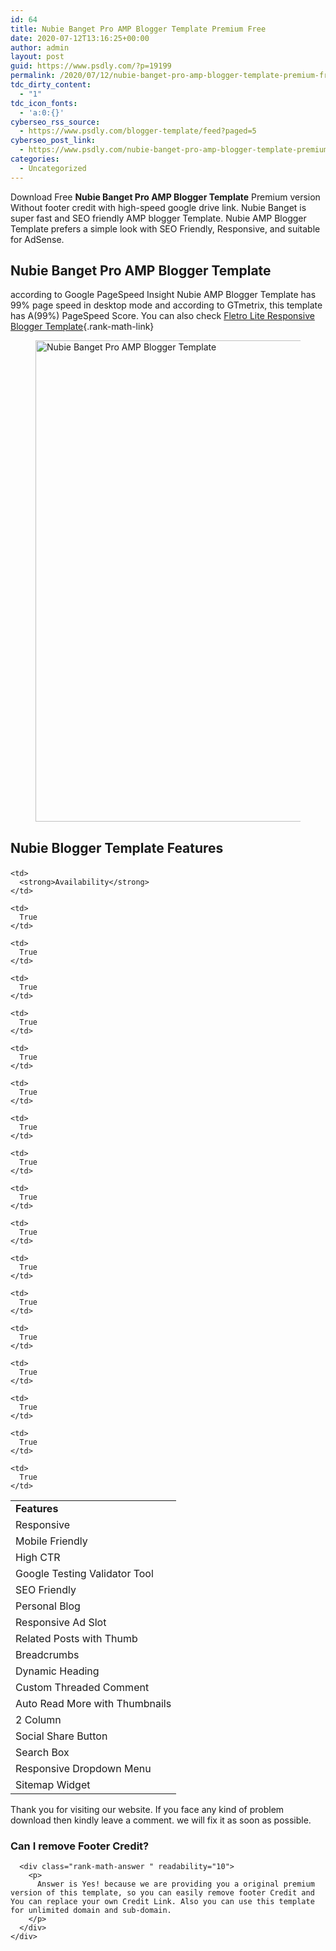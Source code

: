 ```yaml
---
id: 64
title: Nubie Banget Pro AMP Blogger Template Premium Free
date: 2020-07-12T13:16:25+00:00
author: admin
layout: post
guid: https://www.psdly.com/?p=19199
permalink: /2020/07/12/nubie-banget-pro-amp-blogger-template-premium-free/
tdc_dirty_content:
  - "1"
tdc_icon_fonts:
  - 'a:0:{}'
cyberseo_rss_source:
  - https://www.psdly.com/blogger-template/feed?paged=5
cyberseo_post_link:
  - https://www.psdly.com/nubie-banget-pro-amp-blogger-template-premium-free
categories:
  - Uncategorized
---
```

Download Free **Nubie Banget Pro AMP Blogger Template** Premium version Without footer credit with high-speed google drive link. Nubie Banget is super fast and SEO friendly AMP blogger Template. Nubie AMP Blogger Template prefers a simple look with SEO Friendly, Responsive, and suitable for AdSense.

## Nubie Banget Pro AMP Blogger Template

according to Google PageSpeed Insight Nubie AMP Blogger Template has 99% page speed in desktop mode and according to GTmetrix, this template has A(99%) PageSpeed Score. You can also check [Fletro Lite Responsive Blogger Template](https://www.psdly.com/Fletro+Lite+Responsive+Blogger+Template){.rank-math-link}<figure class="wp-block-image size-large">

<img loading="lazy" width="1024" height="770" src="https://i0.wp.com/www.psdly.com/wp-content/uploads/2020/07/Nubie-Banget-Pro-AMP-Blogger-Template.jpg?resize=1024%2C770&ssl=1" alt="Nubie Banget Pro AMP Blogger Template" class="wp-image-19201" srcset="https://i0.wp.com/www.psdly.com/wp-content/uploads/2020/07/Nubie-Banget-Pro-AMP-Blogger-Template.jpg?resize=1024%2C770&ssl=1 1024w, https://i0.wp.com/www.psdly.com/wp-content/uploads/2020/07/Nubie-Banget-Pro-AMP-Blogger-Template.jpg?resize=300%2C226&ssl=1 300w, https://i0.wp.com/www.psdly.com/wp-content/uploads/2020/07/Nubie-Banget-Pro-AMP-Blogger-Template.jpg?resize=768%2C577&ssl=1 768w, https://i0.wp.com/www.psdly.com/wp-content/uploads/2020/07/Nubie-Banget-Pro-AMP-Blogger-Template.jpg?resize=370%2C278&ssl=1 370w, https://i0.wp.com/www.psdly.com/wp-content/uploads/2020/07/Nubie-Banget-Pro-AMP-Blogger-Template.jpg?resize=787%2C592&ssl=1 787w, https://i0.wp.com/www.psdly.com/wp-content/uploads/2020/07/Nubie-Banget-Pro-AMP-Blogger-Template.jpg?resize=424%2C319&ssl=1 424w, https://i0.wp.com/www.psdly.com/wp-content/uploads/2020/07/Nubie-Banget-Pro-AMP-Blogger-Template.jpg?w=1200&ssl=1 1200w" sizes="(max-width: 1000px) 100vw, 1000px" title="Nubie Banget Pro AMP Blogger Template Premium Free 2" data-recalc-dims="1" /> </figure> 

## Nubie Blogger Template Features<figure class="wp-block-table is-style-regular"> 

<table>
  <tr>
    <td>
      <strong>Features</strong>
    </td>
    
    <td>
      <strong>Availability</strong>
    </td>
  </tr>
  
  <tr>
    <td>
      Responsive
    </td>
    
    <td>
      True
    </td>
  </tr>
  
  <tr>
    <td>
      Mobile Friendly
    </td>
    
    <td>
      True
    </td>
  </tr>
  
  <tr>
    <td>
      High CTR
    </td>
    
    <td>
      True
    </td>
  </tr>
  
  <tr readability="2">
    <td>
      Google Testing Validator Tool
    </td>
    
    <td>
      True
    </td>
  </tr>
  
  <tr>
    <td>
      SEO Friendly
    </td>
    
    <td>
      True
    </td>
  </tr>
  
  <tr>
    <td>
      Personal Blog
    </td>
    
    <td>
      True
    </td>
  </tr>
  
  <tr>
    <td>
      Responsive Ad Slot
    </td>
    
    <td>
      True
    </td>
  </tr>
  
  <tr>
    <td>
      Related Posts with Thumb
    </td>
    
    <td>
      True
    </td>
  </tr>
  
  <tr>
    <td>
      Breadcrumbs
    </td>
    
    <td>
      True
    </td>
  </tr>
  
  <tr>
    <td>
      Dynamic Heading
    </td>
    
    <td>
      True
    </td>
  </tr>
  
  <tr>
    <td>
      Custom Threaded Comment
    </td>
    
    <td>
      True
    </td>
  </tr>
  
  <tr readability="2">
    <td>
      Auto Read More with Thumbnails
    </td>
    
    <td>
      True
    </td>
  </tr>
  
  <tr>
    <td>
      2 Column
    </td>
    
    <td>
      True
    </td>
  </tr>
  
  <tr>
    <td>
      Social Share Button
    </td>
    
    <td>
      True
    </td>
  </tr>
  
  <tr>
    <td>
      Search Box
    </td>
    
    <td>
      True
    </td>
  </tr>
  
  <tr>
    <td>
      Responsive Dropdown Menu
    </td>
    
    <td>
      True
    </td>
  </tr>
  
  <tr>
    <td>
      Sitemap Widget
    </td>
    
    <td>
      True
    </td>
  </tr>
</table></figure> 

Thank you for visiting our website. If you face any kind of problem download then kindly leave a comment. we will fix it as soon as possible.

<div id="rank-math-faq" class="rank-math-block">
  <div class="rank-math-list ">
    <div id="faq-question-1593709445848" class="rank-math-list-item" readability="7.5">
      <h3 class="rank-math-question ">
        Can I remove Footer Credit?
      </h3>
      
      <div class="rank-math-answer " readability="10">
        <p>
          Answer is Yes! because we are providing you a original premium version of this template, so you can easily remove footer Credit and You can replace your own Credit Link. Also you can use this template for unlimited domain and sub-domain.
        </p>
      </div>
    </div>
  </div>
</div>